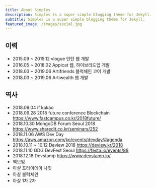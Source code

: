 ```yaml
---
title: About Simples
description: Simples is a super simple blogging theme for Jekyll.
subtitle: Simples is a super simple blogging theme for Jekyll.
featured_image: /images/social.jpg
---
```


## 이력

* 2015.09 ~ 2015.12 vlogue 인턴
웹 개발
* 2016.05 ~ 2018.02 Appicat
웹, 하이브리드앱 개발
* 2018.03 ~ 2019.06 Artifriends
블럭체인 코어 개발
* 2018.03 ~ 2019.06 Artiwealth
웹 개발

## 역사

* 2018.09.04 if kakao
* 2018.09.28 2018 future conference Blockchain
  <https://www.fastcampus.co.kr/2018future/>
* 2018.10.30 MongoDB Forum Seoul 2018 <https://www.sharedit.co.kr/seminars/252>
* 2018.11.06 AWS Dev Day <https://aws.amazon.com/ko/events/devday/#agenda>
* 2018.10.11 ~ 10.12 Deview 2018 <https://deview.kr/2018>
* 2018.11.10 GDG DevFest Seoul <https://festa.io/events/88>
* 2018.12.18 Devstamp <https://www.devstamp.io/>
* 책모임
* 아샬 프라이데이 나잇
* 아샬 블럭체인
* 아샬 1차 2차

